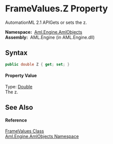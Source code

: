 FrameValues.Z Property
======================
AutomationML 2.1 APIGets or sets the z.

  **Namespace:**  [Aml.Engine.AmlObjects][1]  
  **Assembly:**  AML.Engine (in AML.Engine.dll)

Syntax
------

```csharp
public double Z { get; set; }
```

#### Property Value
Type: [Double][2]  
The z.

See Also
--------

#### Reference
[FrameValues Class][3]  
[Aml.Engine.AmlObjects Namespace][1]  

[1]: ../README.md
[2]: https://docs.microsoft.com/dotnet/api/system.double
[3]: README.md
[4]: https://www.automationml.org
[5]: ../../icons/logoShade.png